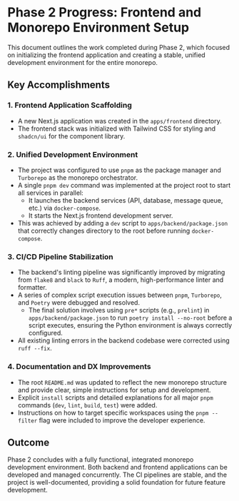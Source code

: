 # Phase 2 Progress: Frontend and Monorepo Environment Setup

This document outlines the work completed during Phase 2, which focused on initializing the frontend application and creating a stable, unified development environment for the entire monorepo.

## Key Accomplishments

### 1. Frontend Application Scaffolding

- A new Next.js application was created in the `apps/frontend` directory.
- The frontend stack was initialized with Tailwind CSS for styling and `shadcn/ui` for the component library.

### 2. Unified Development Environment

- The project was configured to use `pnpm` as the package manager and `Turborepo` as the monorepo orchestrator.
- A single `pnpm dev` command was implemented at the project root to start all services in parallel:
  - It launches the backend services (API, database, message queue, etc.) via `docker-compose`.
  - It starts the Next.js frontend development server.
- This was achieved by adding a `dev` script to `apps/backend/package.json` that correctly changes directory to the root before running `docker-compose`.

### 3. CI/CD Pipeline Stabilization

- The backend's linting pipeline was significantly improved by migrating from `flake8` and `black` to `Ruff`, a modern, high-performance linter and formatter.
- A series of complex script execution issues between `pnpm`, `Turborepo`, and `Poetry` were debugged and resolved.
  - The final solution involves using `pre*` scripts (e.g., `prelint`) in `apps/backend/package.json` to run `poetry install --no-root` before a script executes, ensuring the Python environment is always correctly configured.
- All existing linting errors in the backend codebase were corrected using `ruff --fix`.

### 4. Documentation and DX Improvements

- The root `README.md` was updated to reflect the new monorepo structure and provide clear, simple instructions for setup and development.
- Explicit `install` scripts and detailed explanations for all major `pnpm` commands (`dev`, `lint`, `build`, `test`) were added.
- Instructions on how to target specific workspaces using the `pnpm --filter` flag were included to improve the developer experience.

## Outcome

Phase 2 concludes with a fully functional, integrated monorepo development environment. Both backend and frontend applications can be developed and managed concurrently. The CI pipelines are stable, and the project is well-documented, providing a solid foundation for future feature development.
